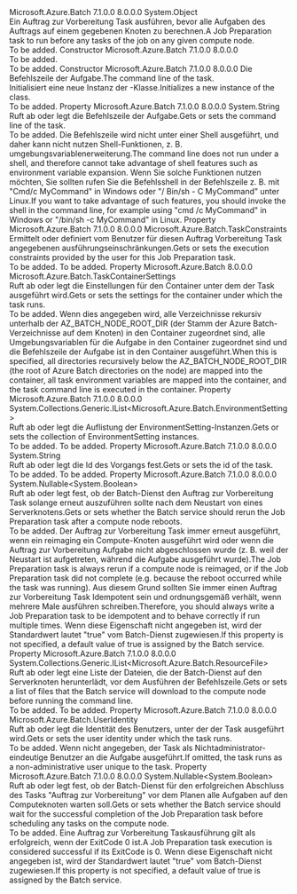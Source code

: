 <Type Name="JobPreparationTask" FullName="Microsoft.Azure.Batch.JobPreparationTask">
  <TypeSignature Language="C#" Value="public class JobPreparationTask" />
  <TypeSignature Language="ILAsm" Value=".class public auto ansi beforefieldinit JobPreparationTask extends System.Object" />
  <TypeSignature Language="DocId" Value="T:Microsoft.Azure.Batch.JobPreparationTask" />
  <TypeSignature Language="VB.NET" Value="Public Class JobPreparationTask" />
  <TypeSignature Language="F#" Value="type JobPreparationTask = class&#xA;    interface ITransportObjectProvider&lt;JobPreparationTask&gt;&#xA;    interface IPropertyMetadata&#xA;    interface IModifiable&#xA;    interface IReadOnly" />
  <AssemblyInfo>
    <AssemblyName>Microsoft.Azure.Batch</AssemblyName>
    <AssemblyVersion>7.1.0.0</AssemblyVersion>
    <AssemblyVersion>8.0.0.0</AssemblyVersion>
  </AssemblyInfo>
  <Base>
    <BaseTypeName>System.Object</BaseTypeName>
  </Base>
  <Interfaces />
  <Docs>
    <summary>
            <span data-ttu-id="51661-101">Ein Auftrag zur Vorbereitung Task ausführen, bevor alle Aufgaben des Auftrags auf einem gegebenen Knoten zu berechnen.</span><span class="sxs-lookup"><span data-stu-id="51661-101">A Job Preparation task to run before any tasks of the job on any given compute node.</span></span>
            </summary>
    <remarks>To be added.</remarks>
  </Docs>
  <Members>
    <Member MemberName=".ctor">
      <MemberSignature Language="C#" Value="public JobPreparationTask ();" />
      <MemberSignature Language="ILAsm" Value=".method public hidebysig specialname rtspecialname instance void .ctor() cil managed" />
      <MemberSignature Language="DocId" Value="M:Microsoft.Azure.Batch.JobPreparationTask.#ctor" />
      <MemberSignature Language="VB.NET" Value="Public Sub New ()" />
      <MemberType>Constructor</MemberType>
      <AssemblyInfo>
        <AssemblyName>Microsoft.Azure.Batch</AssemblyName>
        <AssemblyVersion>7.1.0.0</AssemblyVersion>
        <AssemblyVersion>8.0.0.0</AssemblyVersion>
      </AssemblyInfo>
      <Parameters />
      <Docs>
        <summary>To be added.</summary>
        <remarks>To be added.</remarks>
      </Docs>
    </Member>
    <Member MemberName=".ctor">
      <MemberSignature Language="C#" Value="public JobPreparationTask (string commandLine);" />
      <MemberSignature Language="ILAsm" Value=".method public hidebysig specialname rtspecialname instance void .ctor(string commandLine) cil managed" />
      <MemberSignature Language="DocId" Value="M:Microsoft.Azure.Batch.JobPreparationTask.#ctor(System.String)" />
      <MemberSignature Language="VB.NET" Value="Public Sub New (commandLine As String)" />
      <MemberSignature Language="F#" Value="new Microsoft.Azure.Batch.JobPreparationTask : string -&gt; Microsoft.Azure.Batch.JobPreparationTask" Usage="new Microsoft.Azure.Batch.JobPreparationTask commandLine" />
      <MemberType>Constructor</MemberType>
      <AssemblyInfo>
        <AssemblyName>Microsoft.Azure.Batch</AssemblyName>
        <AssemblyVersion>7.1.0.0</AssemblyVersion>
        <AssemblyVersion>8.0.0.0</AssemblyVersion>
      </AssemblyInfo>
      <Parameters>
        <Parameter Name="commandLine" Type="System.String" />
      </Parameters>
      <Docs>
        <param name="commandLine"><span data-ttu-id="51661-102">Die Befehlszeile der Aufgabe.</span><span class="sxs-lookup"><span data-stu-id="51661-102">The command line of the task.</span></span></param>
        <summary>
            <span data-ttu-id="51661-103">Initialisiert eine neue Instanz der <see cref="T:Microsoft.Azure.Batch.JobPreparationTask" />-Klasse.</span><span class="sxs-lookup"><span data-stu-id="51661-103">Initializes a new instance of the <see cref="T:Microsoft.Azure.Batch.JobPreparationTask" /> class.</span></span>
            </summary>
        <remarks>To be added.</remarks>
      </Docs>
    </Member>
    <Member MemberName="CommandLine">
      <MemberSignature Language="C#" Value="public string CommandLine { get; set; }" />
      <MemberSignature Language="ILAsm" Value=".property instance string CommandLine" />
      <MemberSignature Language="DocId" Value="P:Microsoft.Azure.Batch.JobPreparationTask.CommandLine" />
      <MemberSignature Language="VB.NET" Value="Public Property CommandLine As String" />
      <MemberSignature Language="F#" Value="member this.CommandLine : string with get, set" Usage="Microsoft.Azure.Batch.JobPreparationTask.CommandLine" />
      <MemberType>Property</MemberType>
      <AssemblyInfo>
        <AssemblyName>Microsoft.Azure.Batch</AssemblyName>
        <AssemblyVersion>7.1.0.0</AssemblyVersion>
        <AssemblyVersion>8.0.0.0</AssemblyVersion>
      </AssemblyInfo>
      <ReturnValue>
        <ReturnType>System.String</ReturnType>
      </ReturnValue>
      <Docs>
        <summary>
            <span data-ttu-id="51661-104">Ruft ab oder legt die Befehlszeile der Aufgabe.</span><span class="sxs-lookup"><span data-stu-id="51661-104">Gets or sets the command line of the task.</span></span>
            </summary>
        <value>To be added.</value>
        <remarks>
            <span data-ttu-id="51661-105">Die Befehlszeile wird nicht unter einer Shell ausgeführt, und daher kann nicht nutzen Shell-Funktionen, z. B. umgebungsvariablenerweiterung.</span><span class="sxs-lookup"><span data-stu-id="51661-105">The command line does not run under a shell, and therefore cannot take advantage of shell features such as environment variable expansion.</span></span> <span data-ttu-id="51661-106">Wenn Sie solche Funktionen nutzen möchten, Sie sollten rufen Sie die Befehlsshell in der Befehlszeile z. B. mit "Cmd/c MyCommand" in Windows oder "/ Bin/sh - C MyCommand" unter Linux.</span><span class="sxs-lookup"><span data-stu-id="51661-106">If you want to take advantage of such features, you should invoke the shell in the command line, for example using "cmd /c MyCommand" in Windows or "/bin/sh -c MyCommand" in Linux.</span></span>
            </remarks>
      </Docs>
    </Member>
    <Member MemberName="Constraints">
      <MemberSignature Language="C#" Value="public Microsoft.Azure.Batch.TaskConstraints Constraints { get; set; }" />
      <MemberSignature Language="ILAsm" Value=".property instance class Microsoft.Azure.Batch.TaskConstraints Constraints" />
      <MemberSignature Language="DocId" Value="P:Microsoft.Azure.Batch.JobPreparationTask.Constraints" />
      <MemberSignature Language="VB.NET" Value="Public Property Constraints As TaskConstraints" />
      <MemberSignature Language="F#" Value="member this.Constraints : Microsoft.Azure.Batch.TaskConstraints with get, set" Usage="Microsoft.Azure.Batch.JobPreparationTask.Constraints" />
      <MemberType>Property</MemberType>
      <AssemblyInfo>
        <AssemblyName>Microsoft.Azure.Batch</AssemblyName>
        <AssemblyVersion>7.1.0.0</AssemblyVersion>
        <AssemblyVersion>8.0.0.0</AssemblyVersion>
      </AssemblyInfo>
      <ReturnValue>
        <ReturnType>Microsoft.Azure.Batch.TaskConstraints</ReturnType>
      </ReturnValue>
      <Docs>
        <summary>
            <span data-ttu-id="51661-107">Ermittelt oder definiert vom Benutzer für diesen Auftrag Vorbereitung Task angegebenen ausführungseinschränkungen.</span><span class="sxs-lookup"><span data-stu-id="51661-107">Gets or sets the execution constraints provided by the user for this Job Preparation task.</span></span>
            </summary>
        <value>To be added.</value>
        <remarks>To be added.</remarks>
      </Docs>
    </Member>
    <Member MemberName="ContainerSettings">
      <MemberSignature Language="C#" Value="public Microsoft.Azure.Batch.TaskContainerSettings ContainerSettings { get; set; }" />
      <MemberSignature Language="ILAsm" Value=".property instance class Microsoft.Azure.Batch.TaskContainerSettings ContainerSettings" />
      <MemberSignature Language="DocId" Value="P:Microsoft.Azure.Batch.JobPreparationTask.ContainerSettings" />
      <MemberSignature Language="VB.NET" Value="Public Property ContainerSettings As TaskContainerSettings" />
      <MemberSignature Language="F#" Value="member this.ContainerSettings : Microsoft.Azure.Batch.TaskContainerSettings with get, set" Usage="Microsoft.Azure.Batch.JobPreparationTask.ContainerSettings" />
      <MemberType>Property</MemberType>
      <AssemblyInfo>
        <AssemblyName>Microsoft.Azure.Batch</AssemblyName>
        <AssemblyVersion>8.0.0.0</AssemblyVersion>
      </AssemblyInfo>
      <ReturnValue>
        <ReturnType>Microsoft.Azure.Batch.TaskContainerSettings</ReturnType>
      </ReturnValue>
      <Docs>
        <summary>
            <span data-ttu-id="51661-108">Ruft ab oder legt die Einstellungen für den Container unter dem der Task ausgeführt wird.</span><span class="sxs-lookup"><span data-stu-id="51661-108">Gets or sets the settings for the container under which the task runs.</span></span>
            </summary>
        <value>To be added.</value>
        <remarks>
            <span data-ttu-id="51661-109">Wenn dies angegeben wird, alle Verzeichnisse rekursiv unterhalb der AZ_BATCH_NODE_ROOT_DIR (der Stamm der Azure Batch-Verzeichnisse auf dem Knoten) in den Container zugeordnet sind, alle Umgebungsvariablen für die Aufgabe in den Container zugeordnet sind und die Befehlszeile der Aufgabe ist in den Container ausgeführt.</span><span class="sxs-lookup"><span data-stu-id="51661-109">When this is specified, all directories recursively below the AZ_BATCH_NODE_ROOT_DIR (the root of Azure Batch directories on the node) are mapped into the container, all task environment variables are mapped into the container, and the task command line is executed in the container.</span></span>
            </remarks>
      </Docs>
    </Member>
    <Member MemberName="EnvironmentSettings">
      <MemberSignature Language="C#" Value="public System.Collections.Generic.IList&lt;Microsoft.Azure.Batch.EnvironmentSetting&gt; EnvironmentSettings { get; set; }" />
      <MemberSignature Language="ILAsm" Value=".property instance class System.Collections.Generic.IList`1&lt;class Microsoft.Azure.Batch.EnvironmentSetting&gt; EnvironmentSettings" />
      <MemberSignature Language="DocId" Value="P:Microsoft.Azure.Batch.JobPreparationTask.EnvironmentSettings" />
      <MemberSignature Language="VB.NET" Value="Public Property EnvironmentSettings As IList(Of EnvironmentSetting)" />
      <MemberSignature Language="F#" Value="member this.EnvironmentSettings : System.Collections.Generic.IList&lt;Microsoft.Azure.Batch.EnvironmentSetting&gt; with get, set" Usage="Microsoft.Azure.Batch.JobPreparationTask.EnvironmentSettings" />
      <MemberType>Property</MemberType>
      <AssemblyInfo>
        <AssemblyName>Microsoft.Azure.Batch</AssemblyName>
        <AssemblyVersion>7.1.0.0</AssemblyVersion>
        <AssemblyVersion>8.0.0.0</AssemblyVersion>
      </AssemblyInfo>
      <ReturnValue>
        <ReturnType>System.Collections.Generic.IList&lt;Microsoft.Azure.Batch.EnvironmentSetting&gt;</ReturnType>
      </ReturnValue>
      <Docs>
        <summary>
            <span data-ttu-id="51661-110">Ruft ab oder legt die Auflistung der EnvironmentSetting-Instanzen.</span><span class="sxs-lookup"><span data-stu-id="51661-110">Gets or sets the collection of EnvironmentSetting instances.</span></span>
            </summary>
        <value>To be added.</value>
        <remarks>To be added.</remarks>
      </Docs>
    </Member>
    <Member MemberName="Id">
      <MemberSignature Language="C#" Value="public string Id { get; set; }" />
      <MemberSignature Language="ILAsm" Value=".property instance string Id" />
      <MemberSignature Language="DocId" Value="P:Microsoft.Azure.Batch.JobPreparationTask.Id" />
      <MemberSignature Language="VB.NET" Value="Public Property Id As String" />
      <MemberSignature Language="F#" Value="member this.Id : string with get, set" Usage="Microsoft.Azure.Batch.JobPreparationTask.Id" />
      <MemberType>Property</MemberType>
      <AssemblyInfo>
        <AssemblyName>Microsoft.Azure.Batch</AssemblyName>
        <AssemblyVersion>7.1.0.0</AssemblyVersion>
        <AssemblyVersion>8.0.0.0</AssemblyVersion>
      </AssemblyInfo>
      <ReturnValue>
        <ReturnType>System.String</ReturnType>
      </ReturnValue>
      <Docs>
        <summary>
            <span data-ttu-id="51661-111">Ruft ab oder legt die Id des Vorgangs fest.</span><span class="sxs-lookup"><span data-stu-id="51661-111">Gets or sets the id of the task.</span></span>
            </summary>
        <value>To be added.</value>
        <remarks>To be added.</remarks>
      </Docs>
    </Member>
    <Member MemberName="RerunOnComputeNodeRebootAfterSuccess">
      <MemberSignature Language="C#" Value="public Nullable&lt;bool&gt; RerunOnComputeNodeRebootAfterSuccess { get; set; }" />
      <MemberSignature Language="ILAsm" Value=".property instance valuetype System.Nullable`1&lt;bool&gt; RerunOnComputeNodeRebootAfterSuccess" />
      <MemberSignature Language="DocId" Value="P:Microsoft.Azure.Batch.JobPreparationTask.RerunOnComputeNodeRebootAfterSuccess" />
      <MemberSignature Language="VB.NET" Value="Public Property RerunOnComputeNodeRebootAfterSuccess As Nullable(Of Boolean)" />
      <MemberSignature Language="F#" Value="member this.RerunOnComputeNodeRebootAfterSuccess : Nullable&lt;bool&gt; with get, set" Usage="Microsoft.Azure.Batch.JobPreparationTask.RerunOnComputeNodeRebootAfterSuccess" />
      <MemberType>Property</MemberType>
      <AssemblyInfo>
        <AssemblyName>Microsoft.Azure.Batch</AssemblyName>
        <AssemblyVersion>7.1.0.0</AssemblyVersion>
        <AssemblyVersion>8.0.0.0</AssemblyVersion>
      </AssemblyInfo>
      <ReturnValue>
        <ReturnType>System.Nullable&lt;System.Boolean&gt;</ReturnType>
      </ReturnValue>
      <Docs>
        <summary>
            <span data-ttu-id="51661-112">Ruft ab oder legt fest, ob der Batch-Dienst den Auftrag zur Vorbereitung Task solange erneut auszuführen sollte nach dem Neustart von eines Serverknotens.</span><span class="sxs-lookup"><span data-stu-id="51661-112">Gets or sets whether the Batch service should rerun the Job Preparation task after a compute node reboots.</span></span>
            </summary>
        <value>To be added.</value>
        <remarks>
            <span data-ttu-id="51661-113">Der Auftrag zur Vorbereitung Task immer erneut ausgeführt, wenn ein reimaging ein Compute-Knoten ausgeführt wird oder wenn die Auftrag zur Vorbereitung Aufgabe nicht abgeschlossen wurde (z. B. weil der Neustart ist aufgetreten, während die Aufgabe ausgeführt wurde).</span><span class="sxs-lookup"><span data-stu-id="51661-113">The Job Preparation task is always rerun if a compute node is reimaged, or if the Job Preparation task did not complete (e.g. because the reboot occurred while the task was running).</span></span> <span data-ttu-id="51661-114">Aus diesem Grund sollten Sie immer einen Auftrag zur Vorbereitung Task Idempotent sein und ordnungsgemäß verhält, wenn mehrere Male ausführen schreiben.</span><span class="sxs-lookup"><span data-stu-id="51661-114">Therefore, you should always write a Job Preparation task to be idempotent and to behave correctly if run multiple times.</span></span> <span data-ttu-id="51661-115">Wenn diese Eigenschaft nicht angegeben ist, wird der Standardwert lautet "true" vom Batch-Dienst zugewiesen.</span><span class="sxs-lookup"><span data-stu-id="51661-115">If this property is not specified, a default value of true is assigned by the Batch service.</span></span>
            </remarks>
      </Docs>
    </Member>
    <Member MemberName="ResourceFiles">
      <MemberSignature Language="C#" Value="public System.Collections.Generic.IList&lt;Microsoft.Azure.Batch.ResourceFile&gt; ResourceFiles { get; set; }" />
      <MemberSignature Language="ILAsm" Value=".property instance class System.Collections.Generic.IList`1&lt;class Microsoft.Azure.Batch.ResourceFile&gt; ResourceFiles" />
      <MemberSignature Language="DocId" Value="P:Microsoft.Azure.Batch.JobPreparationTask.ResourceFiles" />
      <MemberSignature Language="VB.NET" Value="Public Property ResourceFiles As IList(Of ResourceFile)" />
      <MemberSignature Language="F#" Value="member this.ResourceFiles : System.Collections.Generic.IList&lt;Microsoft.Azure.Batch.ResourceFile&gt; with get, set" Usage="Microsoft.Azure.Batch.JobPreparationTask.ResourceFiles" />
      <MemberType>Property</MemberType>
      <AssemblyInfo>
        <AssemblyName>Microsoft.Azure.Batch</AssemblyName>
        <AssemblyVersion>7.1.0.0</AssemblyVersion>
        <AssemblyVersion>8.0.0.0</AssemblyVersion>
      </AssemblyInfo>
      <ReturnValue>
        <ReturnType>System.Collections.Generic.IList&lt;Microsoft.Azure.Batch.ResourceFile&gt;</ReturnType>
      </ReturnValue>
      <Docs>
        <summary>
            <span data-ttu-id="51661-116">Ruft ab oder legt eine Liste der Dateien, die der Batch-Dienst auf den Serverknoten herunterlädt, vor dem Ausführen der Befehlszeile.</span><span class="sxs-lookup"><span data-stu-id="51661-116">Gets or sets a list of files that the Batch service will download to the compute node before running the command line.</span></span>
            </summary>
        <value>To be added.</value>
        <remarks>To be added.</remarks>
      </Docs>
    </Member>
    <Member MemberName="UserIdentity">
      <MemberSignature Language="C#" Value="public Microsoft.Azure.Batch.UserIdentity UserIdentity { get; set; }" />
      <MemberSignature Language="ILAsm" Value=".property instance class Microsoft.Azure.Batch.UserIdentity UserIdentity" />
      <MemberSignature Language="DocId" Value="P:Microsoft.Azure.Batch.JobPreparationTask.UserIdentity" />
      <MemberSignature Language="VB.NET" Value="Public Property UserIdentity As UserIdentity" />
      <MemberSignature Language="F#" Value="member this.UserIdentity : Microsoft.Azure.Batch.UserIdentity with get, set" Usage="Microsoft.Azure.Batch.JobPreparationTask.UserIdentity" />
      <MemberType>Property</MemberType>
      <AssemblyInfo>
        <AssemblyName>Microsoft.Azure.Batch</AssemblyName>
        <AssemblyVersion>7.1.0.0</AssemblyVersion>
        <AssemblyVersion>8.0.0.0</AssemblyVersion>
      </AssemblyInfo>
      <ReturnValue>
        <ReturnType>Microsoft.Azure.Batch.UserIdentity</ReturnType>
      </ReturnValue>
      <Docs>
        <summary>
            <span data-ttu-id="51661-117">Ruft ab oder legt die Identität des Benutzers, unter der der Task ausgeführt wird.</span><span class="sxs-lookup"><span data-stu-id="51661-117">Gets or sets the user identity under which the task runs.</span></span>
            </summary>
        <value>To be added.</value>
        <remarks>
            <span data-ttu-id="51661-118">Wenn nicht angegeben, der Task als Nichtadministrator-eindeutige Benutzer an die Aufgabe ausgeführt.</span><span class="sxs-lookup"><span data-stu-id="51661-118">If omitted, the task runs as a non-administrative user unique to the task.</span></span>
            </remarks>
      </Docs>
    </Member>
    <Member MemberName="WaitForSuccess">
      <MemberSignature Language="C#" Value="public Nullable&lt;bool&gt; WaitForSuccess { get; set; }" />
      <MemberSignature Language="ILAsm" Value=".property instance valuetype System.Nullable`1&lt;bool&gt; WaitForSuccess" />
      <MemberSignature Language="DocId" Value="P:Microsoft.Azure.Batch.JobPreparationTask.WaitForSuccess" />
      <MemberSignature Language="VB.NET" Value="Public Property WaitForSuccess As Nullable(Of Boolean)" />
      <MemberSignature Language="F#" Value="member this.WaitForSuccess : Nullable&lt;bool&gt; with get, set" Usage="Microsoft.Azure.Batch.JobPreparationTask.WaitForSuccess" />
      <MemberType>Property</MemberType>
      <AssemblyInfo>
        <AssemblyName>Microsoft.Azure.Batch</AssemblyName>
        <AssemblyVersion>7.1.0.0</AssemblyVersion>
        <AssemblyVersion>8.0.0.0</AssemblyVersion>
      </AssemblyInfo>
      <ReturnValue>
        <ReturnType>System.Nullable&lt;System.Boolean&gt;</ReturnType>
      </ReturnValue>
      <Docs>
        <summary>
            <span data-ttu-id="51661-119">Ruft ab oder legt fest, ob der Batch-Dienst für den erfolgreichen Abschluss des Tasks "Auftrag zur Vorbereitung" vor dem Planen alle Aufgaben auf den Computeknoten warten soll.</span><span class="sxs-lookup"><span data-stu-id="51661-119">Gets or sets whether the Batch service should wait for the successful completion of the Job Preparation task before scheduling any tasks on the compute node.</span></span>
            </summary>
        <value>To be added.</value>
        <remarks>
            <span data-ttu-id="51661-120">Eine Auftrag zur Vorbereitung Taskausführung gilt als erfolgreich, wenn der ExitCode 0 ist.</span><span class="sxs-lookup"><span data-stu-id="51661-120">A Job Preparation task execution is considered successful if its ExitCode is 0.</span></span> <span data-ttu-id="51661-121">Wenn diese Eigenschaft nicht angegeben ist, wird der Standardwert lautet "true" vom Batch-Dienst zugewiesen.</span><span class="sxs-lookup"><span data-stu-id="51661-121">If this property is not specified, a default value of true is assigned by the Batch service.</span></span>
            </remarks>
      </Docs>
    </Member>
  </Members>
</Type>